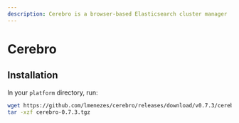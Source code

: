 ```yaml
---
description: Cerebro is a browser-based Elasticsearch cluster manager
---
```


# Cerebro

## Installation

In your `platform` directory, run:

```bash
wget https://github.com/lmenezes/cerebro/releases/download/v0.7.3/cerebro-0.7.3.tgz
tar -xzf cerebro-0.7.3.tgz
```

